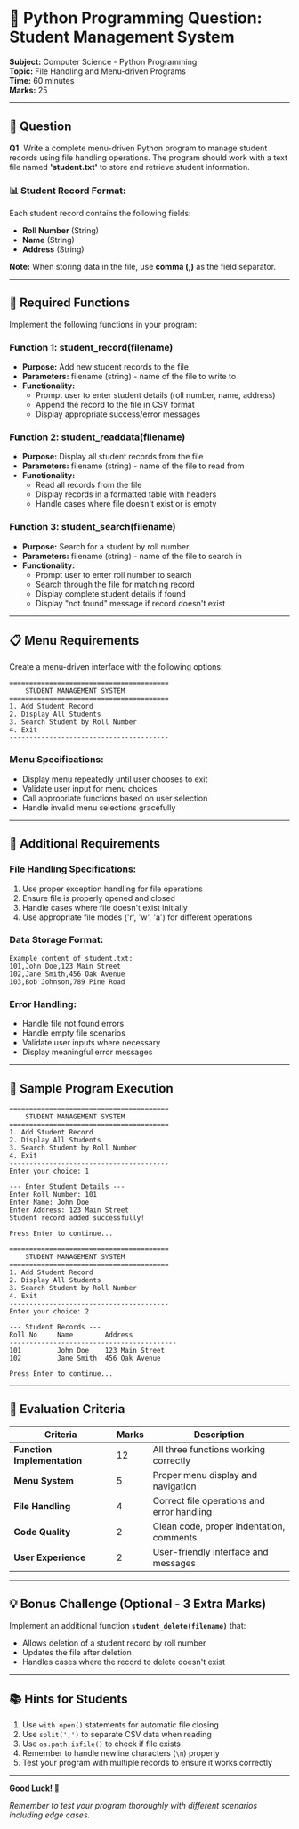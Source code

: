 # 📝 Python Programming Question: Student Management System

**Subject:** Computer Science - Python Programming  
**Topic:** File Handling and Menu-driven Programs  
**Time:** 60 minutes  
**Marks:** 25

---

## 🎯 Question

**Q1.** Write a complete menu-driven Python program to manage student records using file handling operations. The program should work with a text file named **'student.txt'** to store and retrieve student information.

### 📊 Student Record Format:
Each student record contains the following fields:
- **Roll Number** (String)
- **Name** (String) 
- **Address** (String)

**Note:** When storing data in the file, use **comma (,)** as the field separator.

---

## 🔧 Required Functions

Implement the following functions in your program:

### **Function 1: student_record(filename)**
- **Purpose:** Add new student records to the file
- **Parameters:** filename (string) - name of the file to write to
- **Functionality:**
  - Prompt user to enter student details (roll number, name, address)
  - Append the record to the file in CSV format
  - Display appropriate success/error messages

### **Function 2: student_readdata(filename)**
- **Purpose:** Display all student records from the file
- **Parameters:** filename (string) - name of the file to read from
- **Functionality:**
  - Read all records from the file
  - Display records in a formatted table with headers
  - Handle cases where file doesn't exist or is empty

### **Function 3: student_search(filename)**
- **Purpose:** Search for a student by roll number
- **Parameters:** filename (string) - name of the file to search in
- **Functionality:**
  - Prompt user to enter roll number to search
  - Search through the file for matching record
  - Display complete student details if found
  - Display "not found" message if record doesn't exist

---

## 📋 Menu Requirements

Create a menu-driven interface with the following options:

```
========================================
    STUDENT MANAGEMENT SYSTEM
========================================
1. Add Student Record
2. Display All Students  
3. Search Student by Roll Number
4. Exit
----------------------------------------
```

### Menu Specifications:
- Display menu repeatedly until user chooses to exit
- Validate user input for menu choices
- Call appropriate functions based on user selection
- Handle invalid menu selections gracefully

---

## 📁 Additional Requirements

### **File Handling Specifications:**
1. Use proper exception handling for file operations
2. Ensure file is properly opened and closed
3. Handle cases where file doesn't exist initially
4. Use appropriate file modes ('r', 'w', 'a') for different operations

### **Data Storage Format:**
```
Example content of student.txt:
101,John Doe,123 Main Street
102,Jane Smith,456 Oak Avenue  
103,Bob Johnson,789 Pine Road
```

### **Error Handling:**
- Handle file not found errors
- Handle empty file scenarios
- Validate user inputs where necessary
- Display meaningful error messages

---

## 🎯 Sample Program Execution

```
========================================
    STUDENT MANAGEMENT SYSTEM
========================================
1. Add Student Record
2. Display All Students
3. Search Student by Roll Number  
4. Exit
----------------------------------------
Enter your choice: 1

--- Enter Student Details ---
Enter Roll Number: 101
Enter Name: John Doe
Enter Address: 123 Main Street
Student record added successfully!

Press Enter to continue...

========================================
    STUDENT MANAGEMENT SYSTEM
========================================
1. Add Student Record
2. Display All Students
3. Search Student by Roll Number
4. Exit
----------------------------------------
Enter your choice: 2

--- Student Records ---
Roll No     Name        Address
------------------------------------------
101         John Doe    123 Main Street
102         Jane Smith  456 Oak Avenue

Press Enter to continue...
```

---

## 📝 Evaluation Criteria

| Criteria | Marks | Description |
|----------|-------|-------------|
| **Function Implementation** | 12 | All three functions working correctly |
| **Menu System** | 5 | Proper menu display and navigation |
| **File Handling** | 4 | Correct file operations and error handling |
| **Code Quality** | 2 | Clean code, proper indentation, comments |
| **User Experience** | 2 | User-friendly interface and messages |

---

## 💡 Bonus Challenge (Optional - 3 Extra Marks)

Implement an additional function **`student_delete(filename)`** that:
- Allows deletion of a student record by roll number
- Updates the file after deletion
- Handles cases where the record to delete doesn't exist

---

## 📚 Hints for Students

1. Use `with open()` statements for automatic file closing
2. Use `split(',')` to separate CSV data when reading
3. Use `os.path.isfile()` to check if file exists
4. Remember to handle newline characters (`\n`) properly
5. Test your program with multiple records to ensure it works correctly

---

**Good Luck! 🚀**

*Remember to test your program thoroughly with different scenarios including edge cases.*